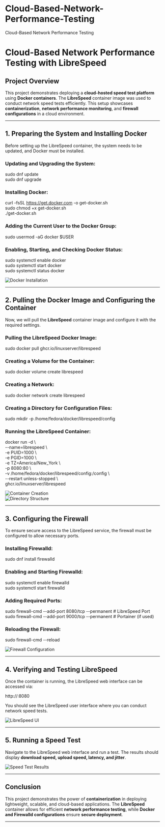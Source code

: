 # Cloud-Based-Network-Performance-Testing
Cloud-Based Network Performance Testing

# Cloud-Based Network Performance Testing with LibreSpeed

## Project Overview

This project demonstrates deploying a **cloud-hosted speed test platform** using **Docker containers**. The **LibreSpeed** container image was used to conduct network speed tests efficiently. This setup showcases **containerization**, **network performance monitoring**, and **firewall configurations** in a cloud environment.

---

## 1. Preparing the System and Installing Docker

Before setting up the LibreSpeed container, the system needs to be updated, and Docker must be installed.

### Updating and Upgrading the System:

sudo dnf update  
sudo dnf upgrade  

### Installing Docker:

curl -fsSL https://get.docker.com -o get-docker.sh  
sudo chmod +x get-docker.sh  
./get-docker.sh  

### Adding the Current User to the Docker Group:

sudo usermod -aG docker $USER  

### Enabling, Starting, and Checking Docker Status:

sudo systemctl enable docker  
sudo systemctl start docker  
sudo systemctl status docker  

![Docker Installation](https://via.placeholder.com/600x400?text=Docker+Installation)

---

## 2. Pulling the Docker Image and Configuring the Container

Now, we will pull the **LibreSpeed** container image and configure it with the required settings.

### Pulling the LibreSpeed Docker Image:

sudo docker pull ghcr.io/linuxserver/librespeed  

### Creating a Volume for the Container:

sudo docker volume create librespeed  

### Creating a Network:

sudo docker network create librespeed  

### Creating a Directory for Configuration Files:

sudo mkdir -p /home/fedora/docker/librespeed/config  

### Running the LibreSpeed Container:

docker run -d \  
--name=librespeed \  
-e PUID=1000 \  
-e PGID=1000 \  
-e TZ=America/New_York \  
-p 8080:80 \  
-v /home/fedora/docker/librespeed/config:/config \  
--restart unless-stopped \  
ghcr.io/linuxserver/librespeed  

![Container Creation](https://via.placeholder.com/600x400?text=Container+Creation)  
![Directory Structure](https://via.placeholder.com/600x400?text=Directory+Structure)

---

## 3. Configuring the Firewall

To ensure secure access to the LibreSpeed service, the firewall must be configured to allow necessary ports.

### Installing Firewalld:

sudo dnf install firewalld  

### Enabling and Starting Firewalld:

sudo systemctl enable firewalld  
sudo systemctl start firewalld  

### Adding Required Ports:

sudo firewall-cmd --add-port 8080/tcp --permanent  # LibreSpeed Port  
sudo firewall-cmd --add-port 9000/tcp --permanent  # Portainer (if used)  

### Reloading the Firewall:

sudo firewall-cmd --reload  

![Firewall Configuration](https://via.placeholder.com/600x400?text=Firewall+Configuration)

---

## 4. Verifying and Testing LibreSpeed

Once the container is running, the LibreSpeed web interface can be accessed via:

http://<public-ip>:8080  

You should see the LibreSpeed user interface where you can conduct network speed tests.

![LibreSpeed UI](https://via.placeholder.com/600x400?text=LibreSpeed+UI)

---

## 5. Running a Speed Test

Navigate to the LibreSpeed web interface and run a test. The results should display **download speed, upload speed, latency, and jitter**.

![Speed Test Results](https://via.placeholder.com/600x400?text=Speed+Test+Results)

---

## Conclusion

This project demonstrates the power of **containerization** in deploying lightweight, scalable, and cloud-based applications. The **LibreSpeed** container allows for efficient **network performance testing**, while **Docker and Firewalld configurations** ensure **secure deployment**.

---
